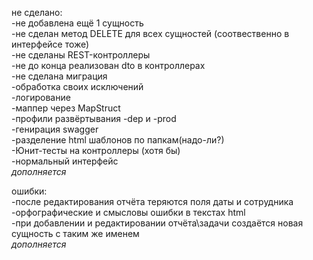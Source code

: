 не сделано:
<br />-не добавлена ещё 1 сущность
<br />-не сделан метод DELETE для всех сущностей (соотвественно в интерфейсе тоже)
<br />-не сделаны REST-контроллеры
<br />-не до конца реализован dto в контроллерах
<br />-не сделана миграция
<br />-обработка своих исключений
<br />-логирование
<br />-маппер через MapStruct
<br />-профили развёртывания -dep и -prod
<br />-генирация swagger
<br />-разделение html шаблонов по папкам(надо-ли?)
<br />-Юнит-тесты на контроллеры (хотя бы)
<br />-нормальный интерфейс
<br />*дополняется*



ошибки:
<br />-после редактирования отчёта теряются поля даты и сотрудника
<br />-орфографические и смысловы ошибки в текстах html
<br />-при добавлении и редактировании отчёта\задачи создаётся новая сущность с таким же именем
<br />*дополняется*
